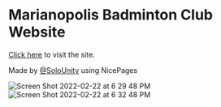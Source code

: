 # Marianopolis Badminton Club Website
[Click here](https://maribadmintonclub.github.io) to visit the site.

Made by [@SoloUnity](https://github.com/SoloUnity) using NicePages


![Screen Shot 2022-02-22 at 6 29 48 PM](https://user-images.githubusercontent.com/77747704/155237803-a031887b-0e70-40dc-a5f1-8ecaa29fd900.png)
![Screen Shot 2022-02-22 at 6 32 48 PM](https://user-images.githubusercontent.com/77747704/155237810-e00bcad6-aba2-458b-8ad0-7c3756dacaaa.png)
